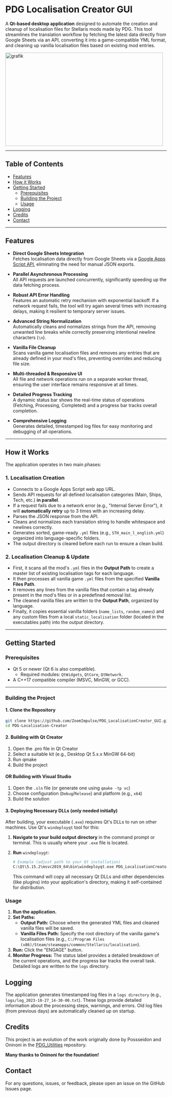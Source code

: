 # PDG Localisation Creator GUI

A **Qt-based desktop application** designed to automate the creation and cleanup of localisation files for Stellaris mods made by PDG. This tool streamlines the translation workflow by fetching the latest data directly from Google Sheets via an API, converting it into a game-compatible YML format, and cleaning up vanilla localisation files based on existing mod entries.

<img width="492" height="292" alt="grafik" src="https://github.com/user-attachments/assets/1acb89e6-9531-4dca-8e99-864bbfac558d" />


---

## Table of Contents

- [Features](#features)  
- [How it Works](#how-it-works)  
- [Getting Started](#getting-started)  
  - [Prerequisites](#prerequisites)  
  - [Building the Project](#building-the-project)  
  - [Usage](#usage) 
- [Logging](#logging)
- [Credits](#credits)
- [Contact](#contact)  

---

## Features

- **Direct Google Sheets Integration**  
  Fetches localisation data directly from Google Sheets via a [Google Apps Script API](https://github.com/ZoomImpulse/PDG_ExportSheetData), eliminating the need for manual JSON exports.

- **Parallel Asynchronous Processing**  
  All API requests are launched concurrently, significantly speeding up the data fetching process.

- **Robust API Error Handling**  
  Features an automatic retry mechanism with exponential backoff. If a network request fails, the tool will try again several times with increasing delays, making it resilient to temporary server issues.

- **Advanced String Normalization**  
  Automatically cleans and normalizes strings from the API, removing unwanted line breaks while correctly preserving intentional newline characters (`\n`).

- **Vanilla File Cleanup**  
  Scans vanilla game localisation files and removes any entries that are already defined in your mod's files, preventing overrides and reducing file size.

- **Multi-threaded & Responsive UI**  
  All file and network operations run on a separate worker thread, ensuring the user interface remains responsive at all times.

- **Detailed Progress Tracking**  
  A dynamic status bar shows the real-time status of operations (Fetching, Processing, Completed) and a progress bar tracks overall completion.

- **Comprehensive Logging**  
  Generates detailed, timestamped log files for easy monitoring and debugging of all operations.

---

## How it Works

The application operates in two main phases:

### 1. Localisation Creation

- Connects to a Google Apps Script web app URL.
- Sends API requests for all defined localisation categories (Main, Ships, Tech, etc.) **in parallel**.
- If a request fails due to a network error (e.g., "Internal Server Error"), it will **automatically retry** up to 3 times with an increasing delay.
- Parses the JSON response from the API.
- Cleans and normalizes each translation string to handle whitespace and newlines correctly.
- Generates sorted, game-ready `.yml` files (e.g., `STH_main_l_english.yml`) organized into language-specific folders.
- The output directory is cleared before each run to ensure a clean build.

### 2. Localisation Cleanup & Update

- First, it scans all the mod's `.yml` files in the **Output Path** to create a master list of existing localisation tags for each language.
- It then processes all vanilla game `.yml` files from the specified **Vanilla Files Path**.
- It removes any lines from the vanilla files that contain a tag already present in the mod's files or in a predefined removal list.
- The cleaned vanilla files are written to the **Output Path**, organized by language.
- Finally, it copies essential vanilla folders (`name_lists`, `random_names`) and any custom files from a local `static_localisation` folder (located in the executables path) into the output directory.

---

## Getting Started

### Prerequisites

- Qt 5 or newer (Qt 6 is also compatible).
    - Required modules: `QtWidgets`, `QtCore`, `QtNetwork`.
- A C++17 compatible compiler (MSVC, MinGW, or GCC).

---

### Building the Project

#### 1. Clone the Repository

```bash
git clone https://github.com/ZoomImpulse/PDG_LocalisationCreator_GUI.git
cd PDG-Localisation-Creator
```

#### 2. Building with Qt Creator

1. Open the .pro file in Qt Creator
2. Select a suitable kit (e.g., Desktop Qt 5.x.x MinGW 64-bit)
3. Run qmake
4. Build the project

#### OR Building with Visual Studio

1. Open the `.sln` file (or generate one using `qmake -tp vc`)
2. Choose configuration (`Debug`/`Release`) and platform (e.g., `x64`)
3. Build the solution

#### 3. Deploying Necessary DLLs (only needed initially)
After building, your executable (`.exe`) requires Qt's DLLs to run on other machines. Use Qt's `windeployqt` tool for this:

1. **Navigate to your build output directory** in the command prompt or terminal. This is usually where your `.exe` file is located.
2. **Run** `windeploygt`:
   
   ```bash
   # Example (adjust path to your Qt installation)
   C:\Qt\5.15.2\msvc2019_64\bin\windeployqt.exe PDG_LocalisationCreator_GUI.exe
   ```
   This command will copy all necessary Qt DLLs and other dependencies (like plugins) into your application's directory, making it self-contained for distribution.
   
### Usage

1. **Run the application.**
2. **Set Paths:**
   - **Output Path:** Choose where the generated YML files and cleaned vanilla files will be saved.
   - **Vanilla Files Path:** Specify the root directory of the vanilla game's localisation files (e.g., `C:/Program Files (x86)/Steam/steamapps/common/Stellaris/localisation`).
3. **Run:** Click the "ENGAGE" button.
4. **Monitor Progress:** The status label provides a detailed breakdown of the current operations, and the progress bar tracks the overall task. Detailed logs are written to the `logs` directory.

## Logging

The application generates timestamped log files in a `logs directory` (e.g., `logs/log_2023-10-27_14-30-00.txt`). These logs provide detailed information about the processing steps, warnings, and errors. Old log files (from previous days) are automatically cleaned up on startup.

## Credits
This project is an evolution of the work originally done by Possseidon and Oninoni in the [PDG_Utilities](https://github.com/oninoni/PDG_Utilities) repository. 

**Many thanks to Oninoni for the foundation!**

## Contact

For any questions, issues, or feedback, please open an issue on the GitHub Issues page.
